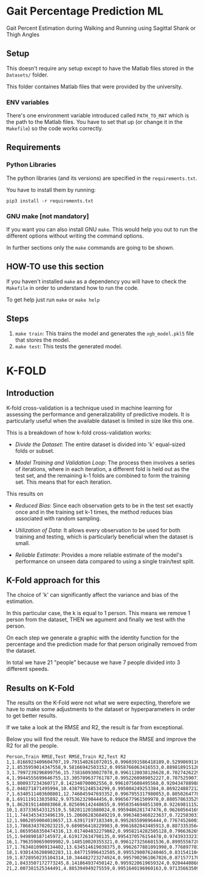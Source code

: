 # Gait Percentage Prediction ML
Gait Percent Estimation during Walking and Running using Sagittal Shank or Thigh Angles

## Setup

This doesn't require any setup except to have the Matlab files stored in the `Datasets/` folder.

This folder containes Matlab files that were provided by the university.

### ENV variables

There's one environment variable introduced called `PATH_TO_MAT` which is the path to the
Matlab files. You have to set that up (or change it in the `Makefile`) so the code works
correctly.

## Requirements

### Python Libraries

The python libraries (and its versions) are specified in the `requirements.txt`.

You have to install them by running:

```
pip3 install -r requirements.txt
```

### GNU make [not mandatory]

If you want you can also install GNU `make`. This would help you out to run the different
options without writing the command options.

In further sections only the `make` commands are going to be shown.

## HOW-TO use this section

If you haven't installed `make` as a dependency you will have to check the `Makefile` in order
to understand how to run the code.

To get help just run `make` or `make help`

## Steps

1. `make train`: This trains the model and generates the `xgb_model.pkl5` file that stores the model.
1. `make test`: This tests the generated model.

# K-FOLD

## Introduction

K-fold cross-validation is a technique used in machine learning for assessing the performance
and generalizability of predictive models. It is particularly useful when the available dataset
is limited in size like this one.

This is a breakdown of how k-fold cross-validation works:

- *Divide the Dataset*: The entire dataset is divided into 'k' equal-sized folds or subset.

- *Model Training and Validation Loop*: The process then involves a series of iterations,
   where in each iteration, a different fold is held out as the test set, and the remaining k-1
   folds are combined to form the training set. This means that for each iteration.

This results on

- *Reduced Bias*: Since each observation gets to be in the test set exactly once and in the
  training set k-1 times, the method reduces bias associated with random sampling.

- *Utilization of Data*: It allows every observation to be used for both training and testing,
  which is particularly beneficial when the dataset is small.

- *Reliable Estimate*: Provides a more reliable estimate of the model's performance on unseen
  data compared to using a single train/test split.

## K-Fold approach for this

The choice of 'k' can significantly affect the variance and bias of the estimation.

In this particular case, the k is equal to 1 person. This means we remove 1 person from the dataset,
THEN we agument and finally we test with the person.

On each step we generate a graphic with the identity function for the percentage and the prediction
made for that person originally removed from the dataset.

In total we have 21 "people" because we have 7 people divided into 3 different speeds.

## Results on K-Fold

The results on the K-Fold were not what we were expecting, therefore we have to
make some adjustments to the dataset or hyperparameters in order to get better results.

If we take a look at the RMSE and R2, the result is far from exceptional.

Below you will find the result. We have to reduce the RMSE and improve the R2 for all the
people.

```
Person,Train RMSE,Test RMSE,Train R2,Test R2
1,1.8166923409604707,19.791540261072015,0.9960391586418189,0.5299069116043991
2,1.8535959014347558,9.58166942503152,0.9958766063416553,0.889818915126812
3,1.7997239296899756,15.738160930027078,0.9961128038126628,0.7027426229109741
4,1.9944555699646755,13.305789637761787,0.9952260989852227,0.7875259071294702
5,1.800937234360717,8.142340700002556,0.9961075608495568,0.9204347889889972
6,2.040271871495994,10.438791248534299,0.995004249253384,0.8692248872121497
7,1.6340511403600801,12.746045947693352,0.9967955317980053,0.8050264778869366
8,1.691119113835892,9.975362329844456,0.9965677961509978,0.8805786335293371
9,1.8628191140083068,8.025696142448655,0.9958354694851309,0.9226981115260543
10,1.837336543312519,5.582011201880024,0.9959486281747476,0.9626056416946726
11,1.7443453433496139,15.206062836849219,0.9963483460223637,0.7225030339055423
12,1.9862059004010657,13.63917197183349,0.995265509896444,0.7767452600333055
13,1.7868343702023215,9.689056418229983,0.9961682843485913,0.887335356404868
14,1.8659568350474316,13.017404832279862,0.9958214282505128,0.796636269345979
15,1.949890187145972,4.619172634798135,0.9954370576154478,0.9743933323371522
16,1.7963590659099902,9.148510020355321,0.9961273256601536,0.8995556728562355
17,1.7634810909134402,13.634514619038375,0.9962677881091998,0.776897703094184
18,1.9301436208902283,11.847715996432505,0.9955290076240465,0.831541104911944
19,1.8728950235104314,10.344482723274924,0.9957902961067026,0.8715771703424742
20,1.8433507172773245,8.141864937450142,0.9959220619659324,0.9204440868170657
21,2.007381525344491,4.885394949275559,0.9951640196960163,0.9713566350910205
```
